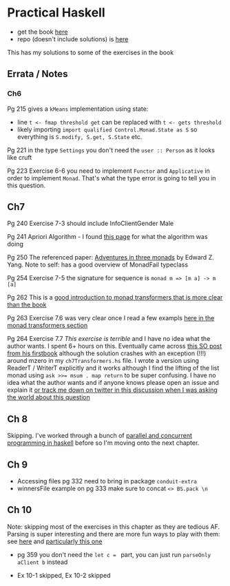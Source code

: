 # Practical Haskell

- get the book [here](https://www.apress.com/gp/book/9781484244791)
- repo (doesn't include solutions) is [here](https://github.com/Apress/practical-haskell)

This has my solutions to some of the exercises in the book

## Errata / Notes


### Ch6 

Pg 215 gives a `kMeans` implementation using state:

- line `t <- fmap threshold get` can be replaced with `t <- gets threshold` 
- likely importing `import qualified Control.Monad.State as S` so everything is `S.modify, S.get, S.State` etc. 

Pg 221 in the type `Settings` you don't need the `user :: Person` as it looks like cruft 

Pg 223 Exercise 6-6 you need to implement `Functor` and `Applicative` in order to implement `Monad`.  That's what the type error is going to
tell you in this question.

## Ch7 

Pg 240 Exercise 7-3 should include InfoClientGender Male 

Pg 241 Apriori Algorithm - I found [this page](https://www.hackerearth.com/blog/developers/beginners-tutorial-apriori-algorithm-data-mining-r-implementation/) for what the algorithm was doing 

Pg 250 The referenced paper: [Adventures in three
monads](http://web.mit.edu/~ezyang/Public/threemonads.pdf) by Edward Z. Yang.
Note to self: has a good overview of MonadFail typeclass 

Pg 254 Exercise 7-5 the signature for sequence is `monad m => [m a] -> m [a]`

Pg 262 This is a [good introduction to monad transformers that is more clear
than the book](https://two-wrongs.com/a-gentle-introduction-to-monad-transformers)

Pg 263 Exercise 7.6 was very clear once I read a few exampls [here in the monad
transformers section ](http://dev.stephendiehl.com/fun/basics.html)

Pg 264 Exercise 7.7 *This exercise is terrible* and I have no idea what the author
wants. I spent 6+ hours on this.  Eventually came across [this SO post from his
firstbook](https://stackoverflow.com/questions/24195617/use-list-monad-inside-monad-transformer-type-classes)
although the solution crashes with an exception (!!!) around mzero in my
`ch7Transformers.hs` file.  I wrote a version using ReaderT / WriterT explicitly
and it works although I find the lifting of the list monad using `ask >>= msum .
map return` to be super confusing.  I have no idea what the author wants and if
anyone knows please open an issue and explain it [or track me down on twitter in
this discussion when I was asking the world about this
question](https://twitter.com/fried_brice/status/1185815297250320385
)

## Ch 8 

Skipping. I've worked through a bunch of [parallel and concurrent programming in
haskell](https://simonmar.github.io/pages/pcph.html) before so I'm moving onto
the next chapter. 

## Ch 9 

- Accessing files pg 332 need to bring in package `conduit-extra`
- winnersFile example on pg 333 make sure to concat `<> BS.pack \n` 

## Ch 10 

Note: skipping most of the exercises in this chapter as they are tedious AF.  Parsing is super
interesting and there are more fun ways to play with them: see
[here](https://blog.ploeh.dk/2019/10/28/a-basic-haskell-solution-to-the-robot-journeys-coding-exercise/)
and [particularly this
one](https://github.com/Cmdv/Haskell-Interview-Tests/tree/master/src/SpiralWorld.hs)

- pg 359 you don't need the `let c = ` part, you can just run `parseOnly aClient b` instead 

- Ex 10-1 skipped, Ex 10-2 skipped
